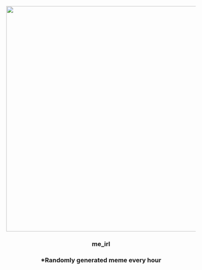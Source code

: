 <p align="center">
        <img src="https://i.imgur.com/2W3PWtt.jpg" width="600" height="600">
        </p>
        <h3 align="center">me_irl</h3>
        <h3 align="center">*Randomly generated meme every hour</h3>
    